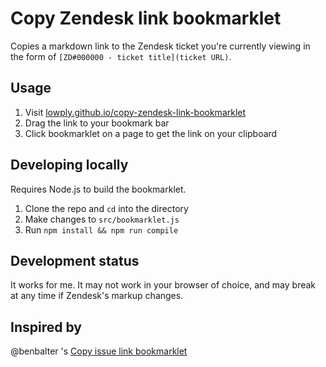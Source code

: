 # Copy Zendesk link bookmarklet

Copies a markdown link to the Zendesk ticket you're currently viewing in the form of `[ZD#000000 - ticket title](ticket URL)`.

## Usage

1. Visit [lowply.github.io/copy-zendesk-link-bookmarklet](https://lowply.github.io/copy-zendesk-link-bookmarklet/)
1. Drag the link to your bookmark bar
1. Click bookmarklet on a page to get the link on your clipboard

## Developing locally

Requires Node.js to build the bookmarklet.

1. Clone the repo and `cd` into the directory
1. Make changes to `src/bookmarklet.js`
1. Run `npm install && npm run compile`

## Development status

It works for me. It may not work in your browser of choice, and may break at any time if Zendesk's markup changes.

## Inspired by

@benbalter 's [Copy issue link bookmarklet](https://github.com/benbalter/copy-issue-link-bookmarklet)
